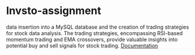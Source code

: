 # Invsto-assignment
data insertion into a MySQL database and the creation of trading strategies for stock data analysis.
The trading strategies, encompassing RSI-based momentum trading and EMA crossovers, provide valuable insights into potential buy and sell signals for stock trading.
[Documentation]([https://www.notion.so/Your-Notion-Doc-Link](https://mango-fish-bf0.notion.site/Data-Analysis-and-Trading-Strategies-4b0e45a58d5b44bc87e95f64c297b067)https://mango-fish-bf0.notion.site/Data-Analysis-and-Trading-Strategies-4b0e45a58d5b44bc87e95f64c297b067)
